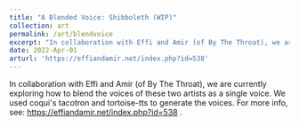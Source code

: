 ```yaml
---
title: "A Blended Voice: Shibboleth (WIP)"
collection: art
permalink: /art/blendvoice
excerpt: "In collaboration with Effi and Amir (of By The Throat), we are currently exploring how to blend the voices of these two artists as a single voice.<br/><img src='/images/blending_voices.png'>"
date: 2022-Apr-01
arturl: 'https://effiandamir.net/index.php?id=538'
---
```


In collaboration with Effi and Amir (of By The Throat), we are currently exploring how to blend the voices of these two artists as a single voice. We used coqui's tacotron and tortoise-tts to generate the voices. For more info, see: https://effiandamir.net/index.php?id=538 .

